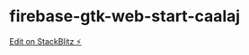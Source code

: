 # firebase-gtk-web-start-caalaj

[Edit on StackBlitz ⚡️](https://stackblitz.com/edit/firebase-gtk-web-start-caalaj)